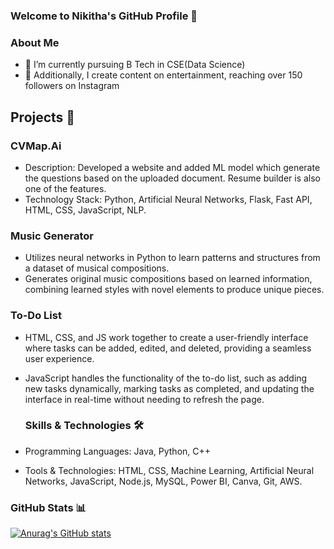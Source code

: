 ### Welcome to Nikitha's GitHub Profile 👋


### About Me 
- 🔭 I’m currently pursuing B Tech in CSE(Data Science)
- 🌱 Additionally, I create content on entertainment, reaching over 150 followers on Instagram


## Projects 🚀


### CVMap.Ai
- Description: Developed a website and added ML model which generate the questions based on the uploaded document. Resume builder is also one of the features.
- Technology Stack: Python, Artificial Neural Networks, Flask, Fast API, HTML, CSS, JavaScript, NLP.


### Music Generator
- Utilizes neural networks in Python to learn patterns and structures from a dataset of musical compositions.
- Generates original music compositions based on learned information, combining learned styles with novel elements to produce unique pieces.


### To-Do List
- HTML, CSS, and JS work together to create a user-friendly interface where tasks can be added, edited, and deleted, providing a seamless user experience.
- JavaScript handles the functionality of the to-do list, such as adding new tasks dynamically, marking tasks as completed, and updating the interface in 
  real-time without needing to refresh the page.


  ### Skills & Technologies 🛠️


- Programming Languages: Java, Python, C++
- Tools & Technologies: HTML, CSS, Machine Learning, Artificial Neural Networks, JavaScript, Node.js, MySQL, Power BI, Canva, Git, AWS.


### GitHub Stats 📊



[![Anurag's GitHub stats](https://github-readme-stats.vercel.app/api?username=anuraghazra)](https://github.com/anuraghazra/github-readme-stats)
